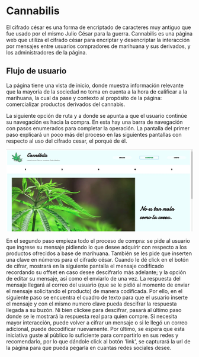 # Cannabilis

El cifrado césar es una forma de encriptado de caracteres muy antiguo que fue usado por el mismo Julio César para la guerra. 
Cannabilis es una página web que utiliza el cifrado césar para encriptar y desencriptar la interacción por mensajes entre usuarios compradores de marihuana y sus derivados, y los administradores de la página.


## Flujo de usuario

La página tiene una vista de inicio, donde muestra información relevante que la mayoría de la sociedad no toma en cuenta a la hora de calificar a la marihuana, la cual da pase y contexto al propósito de la página: comercializar productos derivados del cannabis. 

La siguiente opción de ruta y a donde se apunta a que el usuario continúe su navegación es hacia la compra. En esta hay una barra de navegación con pasos enumerados para completar la operación. La pantalla del primer paso explicará un poco más del proceso en las siguientes pantallas con respecto al uso del cifrado cesar, el porqué de él.

![First step buying](./imgs4readme/compra-view.jpg)

En el segundo paso empieza todo el proceso de compra: se pide al usuario que ingrese su mensaje pidiendo lo que desee adquirir con respecto a los productos ofrecidos a base de marihuana. También se les pide que inserten una clave en números para el cifrado césar. Cuando le dé click en el botón de cifrar, mostrará en la siguiente pantalla el mensaje codificado recordando su offset en caso desee descifrarlo más adelante; y la opción de editar su mensaje, así como el enviarlo de una vez.
La respuesta del mensaje llegará al correo del usuario (que se le pidió al momento de enviar el mensaje solicitando el producto) de manera codificada. Por ello, en el siguiente paso se encuentra el cuadro de texto para que el usuario inserte el mensaje y con el mismo numero clave pueda descifrar la respuesta llegada a su buzón. Ni bien clickee para descifrar, pasará al último paso donde se le mostrará la respuesta real para quien compre. Si necesita mayor interacción, puede volver a cifrar un mensaje o si le llegó un correo adicional, puede decodificar nuevamente.
Por último, se espera que esta iniciativa guste al público lo suficiente para compartirlo en sus redes y recomendarlo, por lo que dándole click al botón 'link', se capturará la url de la página para que pueda pegarla en cuantas redes sociales desee.
